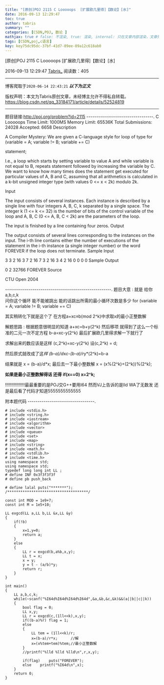 ```yaml
---
title: "[原创]POJ 2115 C Looooops  [扩展欧几里得]【数论】[水]"
date: 2016-09-13 12:29:47
toc: true
author: tabris
summary: ""
categories: [CSDN,POJ, 数论 ]
mathjax: true # false: 不渲染, true: 渲染, internal: 只在文章内部渲染，文章列表中不渲染
tags: [CSDN,poj,c语言]
key: key75dc95dc-37bf-41d7-89ee-89a12c618ab0
---
```


[原创]POJ 2115 C Looooops  [扩展欧几里得]【数论】[水]

2016-09-13 12:29:47  [Tabris_](https://me.csdn.net/qq_33184171) 阅读数：405

---

博客爬取于`2020-06-14 22:43:21`
***以下为正文***

版权声明：本文为Tabris原创文章，未经博主允许不得私自转载。
https://blog.csdn.net/qq_33184171/article/details/52524819

<!-- more -->

---

题目链接:http://poj.org/problem?id=2115
----------------------------------.
C Looooops
Time Limit: 1000MS		Memory Limit: 65536K
Total Submissions: 24028		Accepted: 6658
Description

A Compiler Mystery: We are given a C-language style for loop of type 
for (variable = A; variable != B; variable += C)

  statement;

I.e., a loop which starts by setting variable to value A and while variable is not equal to B, repeats statement followed by increasing the variable by C. We want to know how many times does the statement get executed for particular values of A, B and C, assuming that all arithmetics is calculated in a k-bit unsigned integer type (with values 0 <= x < 2k) modulo 2k. 

Input

The input consists of several instances. Each instance is described by a single line with four integers A, B, C, k separated by a single space. The integer k (1 <= k <= 32) is the number of bits of the control variable of the loop and A, B, C (0 <= A, B, C < 2k) are the parameters of the loop. 

The input is finished by a line containing four zeros. 
Output

The output consists of several lines corresponding to the instances on the input. The i-th line contains either the number of executions of the statement in the i-th instance (a single integer number) or the word FOREVER if the loop does not terminate. 
Sample Input

3 3 2 16
3 7 2 16
7 3 2 16
3 4 2 16
0 0 0 0
Sample Output

0
2
32766
FOREVER
Source

CTU Open 2004

------------------------------------------------------.
题目大意 :
就是 给你a,b,c,k  
问你这个循环 能不能被跳出 能的话跳出所需的最小循环次数是多少
for (variable = A; variable != B; variable += C) 

其实稍转化下就是这个了
在方程a+xc≡b(mod 2^k)中求取x的最小正整数解



解题思路  :
根据题意很明显的知道
a+xc=b+y(2^k)
然后移项 就得到了这么一个标准的二元一次不定方程
b-a=xc-y(2^k)
最后扩展欧几里得求解一下就行了

求解出来的数应该是这样
(c,2^k)=xc-y(2^k)
设(c,2^k) = d;

然后原式就改成了这*样
(b-a)/d*x*c-(b-a)/r*y*(2^k)=b-a
 
 结果就是 
 x = (b-a)/d*x;
 最后去一下最小整数解
 x = (x%(2^k)+(2^k))%(2^k);

**如果是最小正整数解得话  还得**
**if(x==0) x=2^k;**

!!!!!!!!!!!!!!!!最最重要的是POJ交G++要用I64  然而VJ上告诉的是lld WA了无数发  还是最后看了代码才知道5555555555555

附本题代码
----------------------------------.
```
# include <stdio.h>
# include <string.h>
# include <iostream>
# include <algorithm>
# include <vector>
# include <queue>
# include <set>
# include <map>
# include <string>
# include <math.h>
# include <stdlib.h>
# include <time.h>
using namespace std;
using namespace std;
typedef long long int LL ;
# define INF 0x3f3f3f3f
# define pb push_back

# define lalal puts("*******");
/*************************************/

const int MOD = 1e9+7;
const int M = 1e5+10;

LL exgcd(LL a,LL b,LL &x,LL &y)
{
    if(!b)
    {
        x=1,y=0;
        return a;
    }
    else
    {
        LL r = exgcd(b,a%b,x,y);
        LL t = x;
        x = y;
        y = t - (a/b)*y;
        return r;
    }
}

int main()
{
    LL a,b,c,k;
    while(~scanf("%I64d%I64d%I64d%I64d",&a,&b,&c,&k)&&(a||b||c||k))
    {
        bool flag = 0;
        LL x,y;
        LL r = exgcd(c,(1ll<<k),x,y);
        if((b-a)%r) flag = 1;
        else
        {
            LL tem = (1ll<<k)/r;
            x=(b-a)/r*x;      //解
            x=(x%tem+tem)%tem;//最小正整数解
        }
        //printf("%lld %lld %lld\n",r,x,y);

        if(flag)    puts("FOREVER");
        else    printf("%I64d\n",x);
    }
    return 0;
}

```

